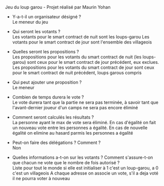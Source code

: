 Jeu du loup garou - Projet réalisé par Maurin Yohan

- Y-a-t-il un organisateur désigné ?
<br> Le meneur du jeu </br>

- Qui seront les votants ?
<br>Les votants pour le smart contract de nuit sont les loups-garou
Les votants pour le smart contract de jour sont l'ensemble des villageois</br>

- Quelles seront les propositions ?
<br>Les propositions pour les votants du smart contract de nuit (les loups-garou) sont ceux pour le smart contract de jour précédent, eux exclues.
 Les propositions pour les votants du smart contract de jour sont ceux pour le smart contract de nuit précédent, loups garous compris </br>

- Qui peut ajouter une proposition ?
<br>Le meneur</br>

- Combien de temps durera le vote ?
<br>Le vote durera tant que la partie ne sera pas terminée, à savoir tant que l'avant-dernier joueur d'un camps ne sera pas encore éliminé</br>

- Comment seront calculés les résultats ?
<br>La personne ayant le max de vote sera éliminé. 
En cas d'égalité on fait un nouveau vote entre les personnes a égalité. 
En cas de nouvelle égalité on elimine au hasard parmis les personnes a égalité</br>

- Peut-on faire des délégations ? Comment ?
<br>Non</br>

- Quelles informations a-t-on sur les votants ? Comment s'assure-t-on que chacun ne vote que le nombre de fois autorisé ?
<br>Liste pour tout le monde si elle est initialiser à 1 c'est un loup-garou, a 0 c'est un villageois
A chaque adresse on associe un vote, s'il a deja voté il ne pourra voter à nouveau</br>
